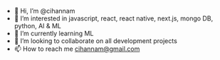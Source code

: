- 👋 Hi, I’m @cihannam
- 👀 I’m interested in javascript, react, react native, next.js, mongo DB, python, AI & ML
- 🌱 I’m currently learning ML
- 💞️ I’m looking to collaborate on all development projects
- 📫 How to reach me cihannam@gmail.com

<!---
cihannam/cihannam is a ✨ special ✨ repository because its `README.md` (this file) appears on your GitHub profile.
You can click the Preview link to take a look at your changes.
--->
